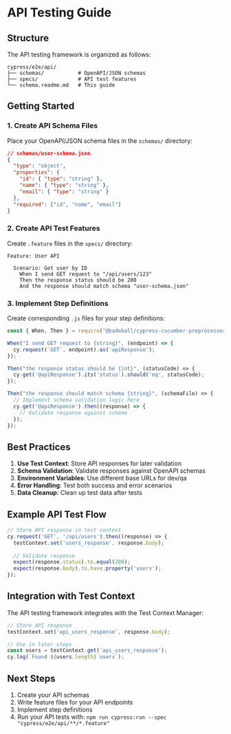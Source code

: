 # API Testing Guide

## Structure

The API testing framework is organized as follows:

```
cypress/e2e/api/
├── schemas/           # OpenAPI/JSON schemas
├── specs/             # API test features
└── schema.readme.md   # This guide
```

## Getting Started

### 1. Create API Schema Files

Place your OpenAPI/JSON schema files in the `schemas/` directory:

```json
// schemas/user-schema.json
{
  "type": "object",
  "properties": {
    "id": { "type": "string" },
    "name": { "type": "string" },
    "email": { "type": "string" }
  },
  "required": ["id", "name", "email"]
}
```

### 2. Create API Test Features

Create `.feature` files in the `specs/` directory:

```gherkin
Feature: User API

  Scenario: Get user by ID
    When I send GET request to "/api/users/123"
    Then the response status should be 200
    And the response should match schema "user-schema.json"
```

### 3. Implement Step Definitions

Create corresponding `.js` files for your step definitions:

```javascript
const { When, Then } = require("@badeball/cypress-cucumber-preprocessor");

When("I send GET request to {string}", (endpoint) => {
  cy.request(`GET`, endpoint).as('apiResponse');
});

Then("the response status should be {int}", (statusCode) => {
  cy.get('@apiResponse').its('status').should('eq', statusCode);
});

Then("the response should match schema {string}", (schemaFile) => {
  // Implement schema validation logic here
  cy.get('@apiResponse').then((response) => {
    // Validate response against schema
  });
});
```

## Best Practices

1. **Use Test Context**: Store API responses for later validation
2. **Schema Validation**: Validate responses against OpenAPI schemas
3. **Environment Variables**: Use different base URLs for dev/qa
4. **Error Handling**: Test both success and error scenarios
5. **Data Cleanup**: Clean up test data after tests

## Example API Test Flow

```javascript
// Store API response in test context
cy.request('GET', '/api/users').then((response) => {
  testContext.set('users_response', response.body);
  
  // Validate response
  expect(response.status).to.equal(200);
  expect(response.body).to.have.property('users');
});
```

## Integration with Test Context

The API testing framework integrates with the Test Context Manager:

```javascript
// Store API response
testContext.set('api_users_response', response.body);

// Use in later steps
const users = testContext.get('api_users_response');
cy.log(`Found ${users.length} users`);
```

## Next Steps

1. Create your API schemas
2. Write feature files for your API endpoints
3. Implement step definitions
4. Run your API tests with: `npm run cypress:run --spec "cypress/e2e/api/**/*.feature"`